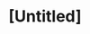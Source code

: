---
pid: RS241
title: "[Untitled]"
location_transcription: 
zipcode: '19145'
outside_phl: 
neighborhood: Passyunk
age: '20'
age_range: 20-29
instagram: 
image_file_name: RS_241.jpg
proposal_transcription: |-
  South Philly monument to immigration.
  by community garden (refugee garden)
topic: Immigration
topic_summary: '0'
type: Garden
keywords_other: 
credit: Abigail Stevens
image_labels: 
twitter: 
facebook: 
permalink: "/monuments/rs241/"
layout: item-page
---